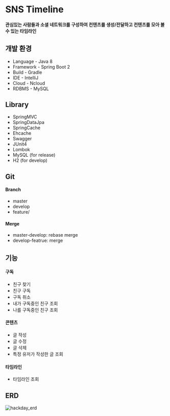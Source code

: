 # SNS Timeline

#### 관심있는 사람들과 소셜 네트워크를 구성하여 컨텐츠를 생성/전달하고 컨텐츠를 모아 볼수 있는 타임라인

## 개발 환경

- Language - Java 8
- Framework - Spring Boot 2
- Build - Gradle
- IDE - IntelliJ
- Cloud - Ncloud
- RDBMS - MySQL

## Library

- SpringMVC
- SpringDataJpa
- SpringCache
- Ehcache
- Swagger
- JUnit4
- Lombok
- MySQL (for release)
- H2 (for develop)

## Git

#### Branch

- master
- develop
- feature/

#### Merge

- master-develop: rebase merge
- develop-featrue: merge

## 기능

#### 구독

- 친구 찾기
- 친구 구독
- 구독 취소
- 내가 구독중인 친구 조회
- 나를 구독중인 친구 조회

#### 콘텐츠

- 글 작성
- 글 수정
- 글 삭제
- 특정 유저가 작성한 글 조회

#### 타임라인

- 타임라인 조회

## ERD

![hackday_erd](https://user-images.githubusercontent.com/38368820/82672456-589fce80-9c7b-11ea-9ade-66c0ee6aef2e.png)
